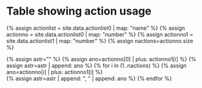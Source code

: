 # Table showing action usage

{% assign actionlist = site.data.actionlist0 | map: "name" %}
{% assign actionno = site.data.actionlist0 | map: "number" %}
{% assign actionno1 = site.data.actionlist1 | map: "number" %}
{% assign nactions=actionno.size %}

{% assign astr="" %}
{% assign ano=actionno[0] | plus: actionno1[i] %}
{% assign astr=astr | append: ano %}
{% for i in (1..nactions) %}
   {% assign ano=actionno[i] | plus: actionno1[i] %}  
   {% assign astr=astr | append: ", " | append: ano %}
{% endfor %}


<canvas id="myChart" style="width:100%;max-width:600px"></canvas>

<script>
var xValues = [ {{ actionlist | join: '", "' | prepend: '"' | append: '"' }} ];
var yValues = [ {{ astr | join: ", " }} ];
var barColors = "red";

new Chart("myChart", {
  Chart.register(ChartjsPluginSorting) 
   
  type: "horizontalBar",
  data: {
    labels: xValues,
    datasets: [{
      backgroundColor: barColors,
      data: yValues
    }]
  },
  options: {
    maintainAspectRatio: false,
    legend: {display: false},
    title: {
      display: true,
      text: "Number of lessons using this action"
    }
  }
});
</script>



